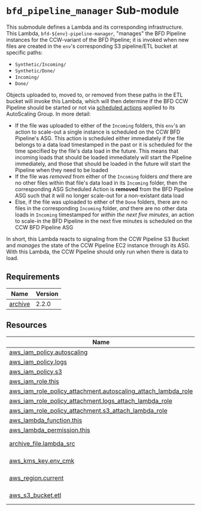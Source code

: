 # `bfd_pipeline_manager` Sub-module

This submodule defines a Lambda and its corresponding infrastructure. This Lambda,
`bfd-${env}-pipeline-manager`, "manages" the BFD Pipeline instances for the CCW-variant of the BFD
Pipeline; it is invoked when new files are created in the `env`'s corresponding S3 pipeline/ETL
bucket at specific paths:

- `Synthetic/Incoming/`
- `Synthetic/Done/`
- `Incoming/`
- `Done/`

Objects uploaded to, moved to, or removed from these paths in the ETL bucket will invoke this
Lambda, which will then determine if the BFD CCW Pipeline should be started or not via
[scheduled actions](https://docs.aws.amazon.com/autoscaling/ec2/userguide/ec2-auto-scaling-scheduled-scaling.html)
applied to its AutoScaling Group. In more detail:

- If the file was uploaded to either of the `Incoming` folders, this `env`'s an action to scale-out
  a single instance is scheduled on the CCW BFD Pipeline's ASG. This action is scheduled either
  immediately if the file belongs to a data load timestamped in the past or it is scheduled for the
  time specified by the file's data load in the future. This means that incoming loads that should
  be loaded immediately will start the Pipeline immediately, and those that should be loaded in the
  future will start the Pipeline when they need to be loaded
- If the file was _removed_ from either of the `Incoming` folders _and_ there are no other files
  within that file's data load in its `Incoming` folder, then the corresponding ASG Scheduled Action
  is **removed** from the BFD Pipeline ASG such that it will no longer scale-out for a non-existant
  data load
- Else, if the file was uploaded to either of the `Done` folders, there are no files in the
  corresponding `Incoming` folder, _and_ there are no other data loads in `Incoming` timestamped for
  _within the next five minutes_, an action to scale-in the BFD Pipeline in the next five minutes is
  scheduled on the CCW BFD Pipeline ASG

In short, this Lambda reacts to signaling from the CCW Pipeline S3 Bucket and _manages_ the state of
the CCW Pipeline EC2 instance through its ASG. With this Lambda, the CCW Pipeline should only run
when there is data to load.

<!-- BEGIN_TF_DOCS -->
<!-- GENERATED WITH `terraform-docs .`
     Manually updating the README.md will be overwritten.
     For more details, see the file '.terraform-docs.yml' or
     https://terraform-docs.io/user-guide/configuration/
-->
## Requirements

| Name | Version |
|------|---------|
| <a name="requirement_archive"></a> [archive](#requirement\_archive) | 2.2.0 |

<!-- GENERATED WITH `terraform-docs .`
Manually updating the README.md will be overwritten.
For more details, see the file '.terraform-docs.yml' or
https://terraform-docs.io/user-guide/configuration/
-->

## Resources

| Name | Type |
|------|------|
| [aws_iam_policy.autoscaling](https://registry.terraform.io/providers/hashicorp/aws/latest/docs/resources/iam_policy) | resource |
| [aws_iam_policy.logs](https://registry.terraform.io/providers/hashicorp/aws/latest/docs/resources/iam_policy) | resource |
| [aws_iam_policy.s3](https://registry.terraform.io/providers/hashicorp/aws/latest/docs/resources/iam_policy) | resource |
| [aws_iam_role.this](https://registry.terraform.io/providers/hashicorp/aws/latest/docs/resources/iam_role) | resource |
| [aws_iam_role_policy_attachment.autoscaling_attach_lambda_role](https://registry.terraform.io/providers/hashicorp/aws/latest/docs/resources/iam_role_policy_attachment) | resource |
| [aws_iam_role_policy_attachment.logs_attach_lambda_role](https://registry.terraform.io/providers/hashicorp/aws/latest/docs/resources/iam_role_policy_attachment) | resource |
| [aws_iam_role_policy_attachment.s3_attach_lambda_role](https://registry.terraform.io/providers/hashicorp/aws/latest/docs/resources/iam_role_policy_attachment) | resource |
| [aws_lambda_function.this](https://registry.terraform.io/providers/hashicorp/aws/latest/docs/resources/lambda_function) | resource |
| [aws_lambda_permission.this](https://registry.terraform.io/providers/hashicorp/aws/latest/docs/resources/lambda_permission) | resource |
| [archive_file.lambda_src](https://registry.terraform.io/providers/hashicorp/archive/2.2.0/docs/data-sources/file) | data source |
| [aws_kms_key.env_cmk](https://registry.terraform.io/providers/hashicorp/aws/latest/docs/data-sources/kms_key) | data source |
| [aws_region.current](https://registry.terraform.io/providers/hashicorp/aws/latest/docs/data-sources/region) | data source |
| [aws_s3_bucket.etl](https://registry.terraform.io/providers/hashicorp/aws/latest/docs/data-sources/s3_bucket) | data source |
<!-- END_TF_DOCS -->

